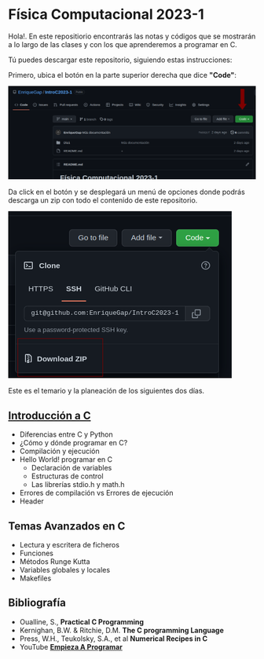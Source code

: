 # Física Computacional 2023-1

Hola!. En este repositiorio encontrarás las notas y códigos que se mostrarán a lo largo de las clases y con los que aprenderemos a programar en C.

Tú puedes descargar este repositorio, siguiendo estas instrucciones:

Primero, ubica el botón en la parte superior derecha que dice **"Code"**:

![descarga](./download1.png)

Da click en el botón y se desplegará un menú de opciones donde podrás descarga un zip con todo el contenido de este repositorio.

![descarga](./download2.png)

Este es el temario y la planeación de los siguientes dos días.

## [Introducción a C](./Dia1/README.md)

- Diferencias entre C y Python
- ¿Cómo y dónde programar en C?
- Compilación y ejecución
- Hello World! programar en C
	- Declaración de variables
	- Estructuras de control
	- Las librerías stdio.h y math.h
- Errores de compilación vs Errores de ejecución
- Header

## Temas Avanzados en C

- Lectura y escritera de ficheros
- Funciones
- Métodos Runge Kutta
- Variables globales y locales
- Makefiles
<!---
- Punteros
--->

## Bibliografía

- Oualline, S., __Practical C Programming__
- Kernighan, B.W. & Ritchie, D.M. __The C programming Language__
- Press, W.H., Teukolsky, S.A., et al __Numerical Recipes in C__
- YouTube [__Empieza A Programar__](https://www.youtube.com/playlist?list=PLw8RQJQ8K1ySN6bVHYEpDoh-CKVkL_uOF)
